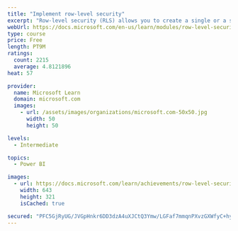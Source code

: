 ```yaml
---
title: "Implement row-level security"
excerpt: "Row-level security (RLS) allows you to create a single or a set of reports that targets data for a specific user. In this module, you will learn how to implement RLS by using either a static or dynamic method and how Microsoft Power BI simplifies testing RLS in Power BI Desktop and Power BI service."
webUrl: https://docs.microsoft.com/en-us/learn/modules/row-level-security-power-bi/
type: course
price: Free
length: PT9M
ratings:
  count: 2215
  average: 4.8121896
heat: 57

provider:
  name: Microsoft Learn
  domain: microsoft.com
  images:
    - url: /assets/images/organizations/microsoft.com-50x50.jpg
      width: 50
      height: 50

levels:
  - Intermediate

topics:
  - Power BI

images:
  - url: https://docs.microsoft.com/learn/achievements/row-level-security-power-bi-social.png
    width: 643
    height: 321
    isCached: true

secured: "PFC5GjRyUG/JVGpHnkr6DD3dzA4uXJCtQ3Ymw/LGFaf7mmqnPXvzGXWfyC+hyt4Mj5itckz20A9uD7o5Xqrq1wEBa3LOHLjVPVVLUYwglOb/2EBU5HfhXlrScEQl5R379KxOTehruyNyyFFNLm8qxgu9c3JFRcZkB9Etorl8Q4kjDY9oMkMZ1n3KRfquyPwtE6uM1SWWht7ElUGbd8sXhhURnmTPZ5kBAlom7UrArzUYraYya/HRE+2kbjI/1K1DZzq31UzoV1yEuH+zdfQ8SLJlLEZNdN7nNivcD/YDjx+7H3e8ryzeScNyqu8/9GpqHePH+x7e0QKJkLsRiJKx3EMUF0InUN37Dv1dVFng8AiUeTb2bq90byQFm9Ke/40pkFHlh9IKhGYn4ooAGKK/zq0DLAuK0syYdkkCzKTMrp8=;VfDxxzGJRXM5oLLo1mTdWw=="
---
```


